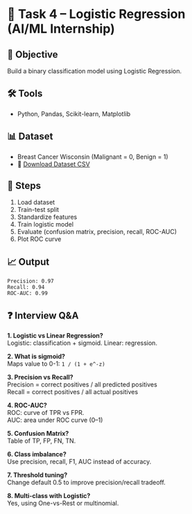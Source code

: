 # 🧠 Task 4 – Logistic Regression (AI/ML Internship)

## 🎯 Objective
Build a binary classification model using Logistic Regression.

## 🛠 Tools
- Python, Pandas, Scikit-learn, Matplotlib

## 📊 Dataset
- Breast Cancer Wisconsin (Malignant = 0, Benign = 1)  
- 📎 [Download Dataset CSV](breast_cancer_dataset.csv)

## 🔧 Steps
1. Load dataset
2. Train-test split
3. Standardize features
4. Train logistic model
5. Evaluate (confusion matrix, precision, recall, ROC-AUC)
6. Plot ROC curve

## 📈 Output
```
Precision: 0.97
Recall: 0.94
ROC-AUC: 0.99
```

## ❓ Interview Q&A

**1. Logistic vs Linear Regression?**  
Logistic: classification + sigmoid. Linear: regression.

**2. What is sigmoid?**  
Maps value to 0-1: `1 / (1 + e^-z)`

**3. Precision vs Recall?**  
Precision = correct positives / all predicted positives  
Recall = correct positives / all actual positives

**4. ROC-AUC?**  
ROC: curve of TPR vs FPR.  
AUC: area under ROC curve (0–1)

**5. Confusion Matrix?**  
Table of TP, FP, FN, TN.

**6. Class imbalance?**  
Use precision, recall, F1, AUC instead of accuracy.

**7. Threshold tuning?**  
Change default 0.5 to improve precision/recall tradeoff.

**8. Multi-class with Logistic?**  
Yes, using One-vs-Rest or multinomial.



